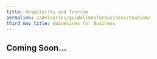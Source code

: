 ```yaml
---
title: Hospitality and Tourism 
permalink: /advisories/guidelinesforbusiness/tourism/
third_nav_title: Guidelines for Business
---
```


## **Coming Soon...**
